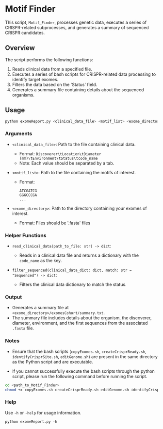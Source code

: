 # Motif Finder

This script, `Motif_Finder`, processes genetic data, executes a series of CRISPR-related subprocesses, and generates a summary of sequenced CRISPR candidates.

## Overview

The script performs the following functions:

1. Reads clinical data from a specified file.
2. Executes a series of bash scripts for CRISPR-related data processing to identify target exomes.
3. Filters the data based on the 'Status' field.
4. Generates a summary file containing details about the sequenced organisms.

## Usage

```bash
python exomeReport.py <clinical_data_file> <motif_list> <exome_directory>
```

### Arguments

- `<clinical_data_file>`: Path to the file containing clinical data.
    - Format: `Discoverer\tLocation\tDiameter (mm)\tEnvironment\tStatus\tcode_name`
    - Note: Each value should be separated by a tab.
    
- `<motif_list>`: Path to the file containing the motifs of interest.
    - Format:
        ```
        ATCGATCG
        GGGCCCGA
        ...
        ```
        
- `<exome_directory>`: Path to the directory containing your exomes of interest.
    - Format: Files should be '.fasta' files

### Helper Functions

- `read_clinical_data(path_to_file: str) -> dict`:
    - Reads in a clinical data file and returns a dictionary with the `code_name` as the key.
    
- `filter_sequenced(clinical_data_dict: dict, match: str = "Sequenced") -> dict`:
    - Filters the clinical data dictionary to match the status.

### Output

- Generates a summary file at `<exome_directory>/exomesCohort/summary.txt`.
- The summary file includes details about the organism, the discoverer, diameter, environment, and the first sequences from the associated `.fasta` file.

### Notes

- Ensure that the bash scripts (`copyExomes.sh`, `createCrisprReady.sh`, `identifyCrisprSite.sh`, `editGenome.sh`) are present in the same directory as the Python script and are executable.

- If you cannot successfully execute the bash scripts through the python script, please run the following command before running the script.

```bash
cd <path_to_Motif_Finder>
chmod +x copyExomes.sh createCrisprReady.sh editGenome.sh identifyCrisprSite.sh
```

### Help

Use `-h` or `-help` for usage information.

```
python exomeReport.py -h
```
